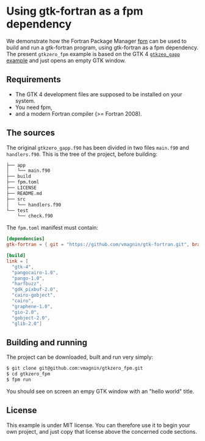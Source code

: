 # Using gtk-fortran as a fpm dependency

We demonstrate how the Fortran Package Manager [fpm](https://fpm.fortran-lang.org/) can be used to build and run a gtk-fortran program, using gtk-fortran as a fpm dependency. The present `gtkzero_fpm` example is based on the GTK 4 [`gtkzeo_gapp` example](https://github.com/vmagnin/gtk-fortran/blob/gtk4/examples/gtkzero_gapp.f90) and just opens an empty GTK window.

## Requirements

- The GTK 4 development files are supposed to be installed on your system.
- You need fpm,
- and a modern Fortran compiler (>= Fortran 2008).

## The sources

The original `gtkzero_gapp.f90` has been divided in two files `main.f90` and `handlers.f90`. This is the tree of the project, before building:

```bash
├── app
│   └── main.f90
├── build
├── fpm.toml
├── LICENSE
├── README.md
├── src
│   └── handlers.f90
└── test
    └── check.f90
```

The `fpm.toml` manifest must contain:

```toml
[dependencies]
gtk-fortran = { git = "https://github.com/vmagnin/gtk-fortran.git", branch = "experimental_fpm" }

[build]
link = [
  "gtk-4",
  "pangocairo-1.0",
  "pango-1.0",
  "harfbuzz",
  "gdk_pixbuf-2.0",
  "cairo-gobject",
  "cairo",
  "graphene-1.0",
  "gio-2.0",
  "gobject-2.0",
  "glib-2.0"]
```

## Building and running

The project can be downloaded, built and run very simply:

```bash
$ git clone git@github.com:vmagnin/gtkzero_fpm.git
$ cd gtkzero_fpm
$ fpm run
```
You should see on screen an empy GTK window with an "hello world" title.

## License

This example is under MIT license. You can therefore use it to begin your own project, and just copy that license above the concerned code sections.

